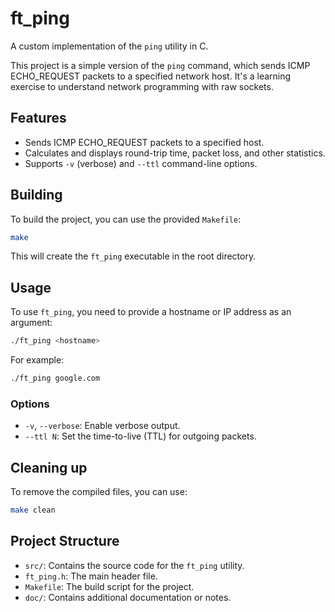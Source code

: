 # ft_ping

A custom implementation of the `ping` utility in C.

This project is a simple version of the `ping` command, which sends ICMP ECHO_REQUEST packets to a specified network host. It's a learning exercise to understand network programming with raw sockets.

## Features

*   Sends ICMP ECHO_REQUEST packets to a specified host.
*   Calculates and displays round-trip time, packet loss, and other statistics.
*   Supports `-v` (verbose) and `--ttl` command-line options.

## Building

To build the project, you can use the provided `Makefile`:

```sh
make
```

This will create the `ft_ping` executable in the root directory.

## Usage

To use `ft_ping`, you need to provide a hostname or IP address as an argument:

```sh
./ft_ping <hostname>
```

For example:

```sh
./ft_ping google.com
```

### Options

*   `-v`, `--verbose`: Enable verbose output.
*   `--ttl N`: Set the time-to-live (TTL) for outgoing packets.

## Cleaning up

To remove the compiled files, you can use:

```sh
make clean
```

## Project Structure

*   `src/`: Contains the source code for the `ft_ping` utility.
*   `ft_ping.h`: The main header file.
*   `Makefile`: The build script for the project.
*   `doc/`: Contains additional documentation or notes.

